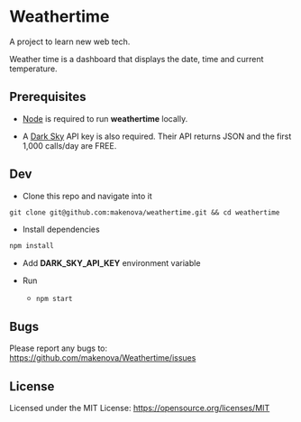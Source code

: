 # Weathertime

A project to learn new web tech.

Weather time is a dashboard that displays the date, time and current temperature.

## Prerequisites

 * [Node](http://nodejs.org) is required to run **weathertime** locally.

 * A [Dark Sky](https://darksky.net/dev/) API key is also required.
Their API returns JSON and the first 1,000 calls/day are FREE.

## Dev

 * Clone this repo and navigate into it

```md
git clone git@github.com:makenova/weathertime.git && cd weathertime
```

 * Install dependencies

```sh
npm install
```

 * Add **DARK_SKY_API_KEY** environment variable

 * Run

    * `npm start`

## Bugs

Please report any bugs to: https://github.com/makenova/Weathertime/issues

## License

Licensed under the MIT License: https://opensource.org/licenses/MIT
